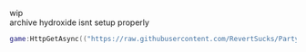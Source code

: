 wip  
archive hydroxide isnt setup properly   
```lua
game:HttpGetAsync(("https://raw.githubusercontent.com/RevertSucks/PartyTime/main/Main.lua")```
